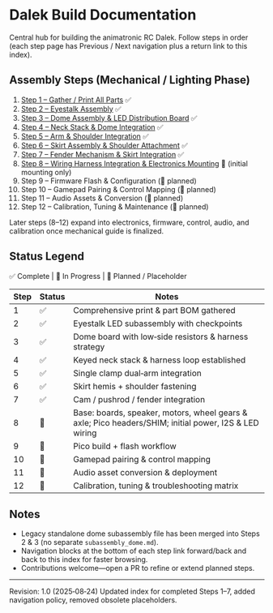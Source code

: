 # Dalek Build Documentation

Central hub for building the animatronic RC Dalek. Follow steps in order (each step page has Previous / Next navigation plus a return link to this index).

## Assembly Steps (Mechanical / Lighting Phase)

1. [Step 1 – Gather / Print All Parts](./step1_parts.md) ✅
2. [Step 2 – Eyestalk Assembly](./step2_eyestalk.md) ✅
3. [Step 3 – Dome Assembly & LED Distribution Board](./step3_dome.md) ✅
4. [Step 4 – Neck Stack & Dome Integration](./step4_neck.md) ✅
5. [Step 5 – Arm & Shoulder Integration](./step5_shoulders_arms.md) ✅
6. [Step 6 – Skirt Assembly & Shoulder Attachment](./step6_skirt_assembly.md) ✅
7. [Step 7 – Fender Mechanism & Skirt Integration](./step7_fender_mechanism.md) ✅
8. [Step 8 – Wiring Harness Integration & Electronics Mounting](./step8_wiring_electronics.md) 🚧 (initial mounting only)
9. Step 9 – Firmware Flash & Configuration (📝 planned)
10. Step 10 – Gamepad Pairing & Control Mapping (📝 planned)
11. Step 11 – Audio Assets & Conversion (📝 planned)
12. Step 12 – Calibration, Tuning & Maintenance (📝 planned)

Later steps (8–12) expand into electronics, firmware, control, audio, and calibration once mechanical guide is finalized.

## Status Legend

✅ Complete | 🚧 In Progress | 📝 Planned / Placeholder

| Step | Status | Notes |
|------|--------|-------|
| 1 | ✅ | Comprehensive print & part BOM gathered |
| 2 | ✅ | Eyestalk LED subassembly with checkpoints |
| 3 | ✅ | Dome board with low‑side resistors & harness strategy |
| 4 | ✅ | Keyed neck stack & harness loop established |
| 5 | ✅ | Single clamp dual‑arm integration |
| 6 | ✅ | Skirt hemis + shoulder fastening |
| 7 | ✅ | Cam / pushrod / fender integration |
| 8 | 🚧 | Base: boards, speaker, motors, wheel gears & axle; Pico headers/SHIM; initial power, I2S & LED wiring |
| 9 | 📝 | Pico build + flash workflow |
| 10 | 📝 | Gamepad pairing & control mapping |
| 11 | 📝 | Audio asset conversion & deployment |
| 12 | 📝 | Calibration, tuning & troubleshooting matrix |

## Notes

- Legacy standalone dome subassembly file has been merged into Steps 2 & 3 (no separate `subassembly_dome.md`).
- Navigation blocks at the bottom of each step link forward/back and back to this index for faster browsing.
- Contributions welcome—open a PR to refine or extend planned steps.

---
Revision: 1.0 (2025‑08‑24) Updated index for completed Steps 1–7, added navigation policy, removed obsolete placeholders.
